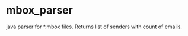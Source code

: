 mbox_parser
===========

java parser for *.mbox files. Returns list of senders with count of emails.
